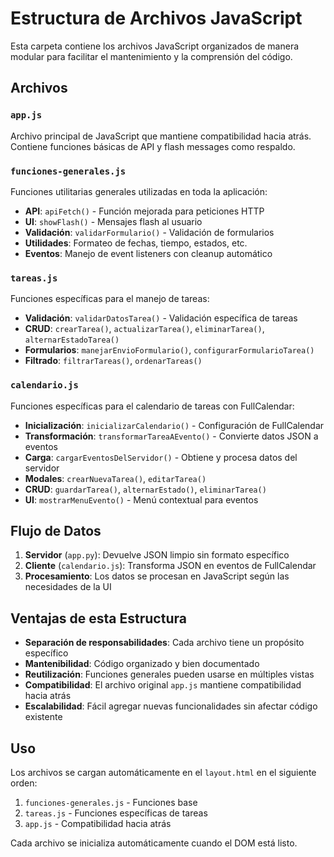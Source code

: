 # Estructura de Archivos JavaScript

Esta carpeta contiene los archivos JavaScript organizados de manera modular para facilitar el mantenimiento y la comprensión del código.

## Archivos

### `app.js`
Archivo principal de JavaScript que mantiene compatibilidad hacia atrás. Contiene funciones básicas de API y flash messages como respaldo.

### `funciones-generales.js`
Funciones utilitarias generales utilizadas en toda la aplicación:
- **API**: `apiFetch()` - Función mejorada para peticiones HTTP
- **UI**: `showFlash()` - Mensajes flash al usuario
- **Validación**: `validarFormulario()` - Validación de formularios
- **Utilidades**: Formateo de fechas, tiempo, estados, etc.
- **Eventos**: Manejo de event listeners con cleanup automático

### `tareas.js`
Funciones específicas para el manejo de tareas:
- **Validación**: `validarDatosTarea()` - Validación específica de tareas
- **CRUD**: `crearTarea()`, `actualizarTarea()`, `eliminarTarea()`, `alternarEstadoTarea()`
- **Formularios**: `manejarEnvioFormulario()`, `configurarFormularioTarea()`
- **Filtrado**: `filtrarTareas()`, `ordenarTareas()`

### `calendario.js`
Funciones específicas para el calendario de tareas con FullCalendar:
- **Inicialización**: `inicializarCalendario()` - Configuración de FullCalendar
- **Transformación**: `transformarTareaAEvento()` - Convierte datos JSON a eventos
- **Carga**: `cargarEventosDelServidor()` - Obtiene y procesa datos del servidor
- **Modales**: `crearNuevaTarea()`, `editarTarea()`
- **CRUD**: `guardarTarea()`, `alternarEstado()`, `eliminarTarea()`
- **UI**: `mostrarMenuEvento()` - Menú contextual para eventos

## Flujo de Datos

1. **Servidor** (`app.py`): Devuelve JSON limpio sin formato específico
2. **Cliente** (`calendario.js`): Transforma JSON en eventos de FullCalendar
3. **Procesamiento**: Los datos se procesan en JavaScript según las necesidades de la UI

## Ventajas de esta Estructura

- **Separación de responsabilidades**: Cada archivo tiene un propósito específico
- **Mantenibilidad**: Código organizado y bien documentado
- **Reutilización**: Funciones generales pueden usarse en múltiples vistas
- **Compatibilidad**: El archivo original `app.js` mantiene compatibilidad hacia atrás
- **Escalabilidad**: Fácil agregar nuevas funcionalidades sin afectar código existente

## Uso

Los archivos se cargan automáticamente en el `layout.html` en el siguiente orden:
1. `funciones-generales.js` - Funciones base
2. `tareas.js` - Funciones específicas de tareas
3. `app.js` - Compatibilidad hacia atrás

Cada archivo se inicializa automáticamente cuando el DOM está listo.
